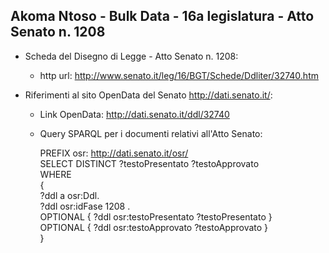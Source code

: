 ## Akoma Ntoso - Bulk Data - 16a legislatura - Atto Senato n. 1208 ##

* Scheda del Disegno di Legge - Atto Senato n. 1208:
	* http url: http://www.senato.it/leg/16/BGT/Schede/Ddliter/32740.htm

* Riferimenti al sito OpenData del Senato http://dati.senato.it/:
	* Link OpenData: http://dati.senato.it/ddl/32740
	* Query SPARQL per i documenti relativi all'Atto Senato:

        PREFIX osr: <http://dati.senato.it/osr/>  
		SELECT DISTINCT ?testoPresentato ?testoApprovato  
		WHERE  
		{  
		    ?ddl a osr:Ddl.  
		    ?ddl osr:idFase 1208 .  
		    OPTIONAL { ?ddl osr:testoPresentato ?testoPresentato }  
		    OPTIONAL { ?ddl osr:testoApprovato ?testoApprovato }  
		}
		